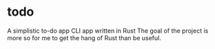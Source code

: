 # todo
A simplistic to-do app CLI app written in Rust 
The goal of the project is more so for me to get the hang of Rust than be useful.
